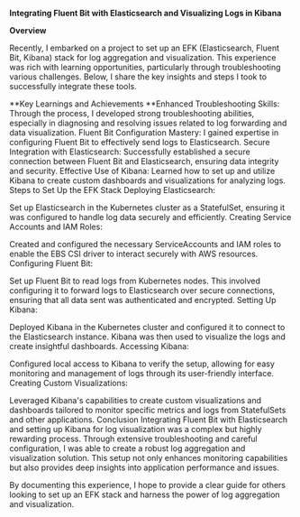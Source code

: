  **Integrating Fluent Bit with Elasticsearch and Visualizing Logs in Kibana**
 
**Overview**

Recently, I embarked on a project to set up an EFK (Elasticsearch, Fluent Bit, Kibana) stack for log aggregation and visualization. This experience was rich with learning opportunities, particularly through troubleshooting various challenges. Below, I share the key insights and steps I took to successfully integrate these tools.

**Key Learnings and Achievements
**Enhanced Troubleshooting Skills: Through the process, I developed strong troubleshooting abilities, especially in diagnosing and resolving issues related to log forwarding and data visualization.
Fluent Bit Configuration Mastery: I gained expertise in configuring Fluent Bit to effectively send logs to Elasticsearch.
Secure Integration with Elasticsearch: Successfully established a secure connection between Fluent Bit and Elasticsearch, ensuring data integrity and security.
Effective Use of Kibana: Learned how to set up and utilize Kibana to create custom dashboards and visualizations for analyzing logs.
Steps to Set Up the EFK Stack
Deploying Elasticsearch:


Set up Elasticsearch in the Kubernetes cluster as a StatefulSet, ensuring it was configured to handle log data securely and efficiently.
Creating Service Accounts and IAM Roles:

Created and configured the necessary ServiceAccounts and IAM roles to enable the EBS CSI driver to interact securely with AWS resources.
Configuring Fluent Bit:

Set up Fluent Bit to read logs from Kubernetes nodes. This involved configuring it to forward logs to Elasticsearch over secure connections, ensuring that all data sent was authenticated and encrypted.
Setting Up Kibana:

Deployed Kibana in the Kubernetes cluster and configured it to connect to the Elasticsearch instance. Kibana was then used to visualize the logs and create insightful dashboards.
Accessing Kibana:

Configured local access to Kibana to verify the setup, allowing for easy monitoring and management of logs through its user-friendly interface.
Creating Custom Visualizations:

Leveraged Kibana's capabilities to create custom visualizations and dashboards tailored to monitor specific metrics and logs from StatefulSets and other applications.
Conclusion
Integrating Fluent Bit with Elasticsearch and setting up Kibana for log visualization was a complex but highly rewarding process. Through extensive troubleshooting and careful configuration, I was able to create a robust log aggregation and visualization solution. This setup not only enhances monitoring capabilities but also provides deep insights into application performance and issues.

By documenting this experience, I hope to provide a clear guide for others looking to set up an EFK stack and harness the power of log aggregation and visualization.
